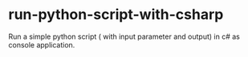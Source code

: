 # run-python-script-with-csharp
 Run a simple python script ( with input parameter and output) in c# as console application.
